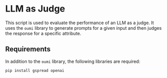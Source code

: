 # LLM as Judge

This script is used to evaluate the performance of an LLM as a judge. It uses the `oumi` library to generate prompts for a given input and then judges the response for a specific attribute.

## Requirements

In addition to the `oumi` library, the following libraries are required:

```bash
pip install gspread openai
```
